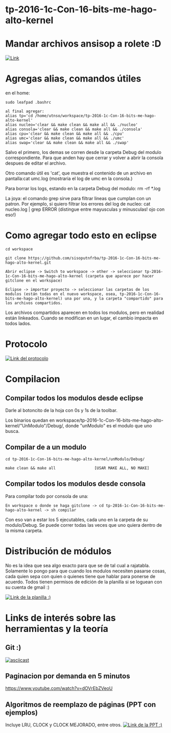 # tp-2016-1c-Con-16-bits-me-hago-alto-kernel

# Mandar archivos ansisop a rolete :D
[![Link](https://github.com/sisoputnfrba/tp-2016-1c-Con-16-bits-me-hago-alto-kernel/wiki/Mandar-archivos-a-lo-loco)](https://github.com/sisoputnfrba/tp-2016-1c-Con-16-bits-me-hago-alto-kernel/wiki/Mandar-archivos-a-lo-loco)

# Agregas alias, comandos útiles
en el home:

    sudo leafpad .bashrc

    al final agregar:
    alias tp='cd /home/utnso/workspace/tp-2016-1c-Con-16-bits-me-hago-alto-kernel'
    alias nucleo='clear && make clean && make all && ./nucleo'
    alias consola='clear && make clean && make all && ./consola'
    alias cpu='clear && make clean && make all && ./cpu'
    alias umc='clear && make clean && make all && ./umc'
    alias swap='clear && make clean && make all && ./swap'
Salvo el primero, los demas se corren desde la carpeta Debug del modulo correspondiente. Para que anden hay que cerrar y volver a abrir la consola despues de editar el archivo.

Otro comando útil es 'cat', que muestra el contenido de un archivo en pantalla:cat umc.log (mostraria el log de umc en la consola.)

Para borrar los logs, estando en la carpeta Debug del modulo: rm -rf *.log

La joya: el comando grep sirve para filtrar lineas que cumplan con un patron. Por ejemplo, si quiero filtrar los errores del log de nucleo: cat nucleo.log | grep ERROR    (distingue entre mayusculas y minusculas! ojo con eso!)

# Como agregar todo esto en eclipse

    cd workspace

    git clone https://github.com/sisoputnfrba/tp-2016-1c-Con-16-bits-me-hago-alto-kernel.git

    Abrir eclipse -> Switch to workspace -> other -> seleccionar tp-2016-1c-Con-16-bits-me-hago-alto-kernel (carpeta que aparece por hacer gitclone en el workspace)

    Eclipse -> importar proyecto -> seleccionar las carpetas de los modulos (están todas en el nuevo workspace, osea, tp-2016-1c-Con-16-bits-me-hago-alto-kernel) una por una, y la carpeta "compartido" para los archivos compartidos.

Los archivos compartidos aparecen en todos los modulos, pero en realidad están linkeados. Cuando se modifican en un lugar, el cambio impacta en todos lados.

# Protocolo
[![Link del protocolo](https://github.com/sisoputnfrba/tp-2016-1c-Con-16-bits-me-hago-alto-kernel/wiki/Protocolo)](https://github.com/sisoputnfrba/tp-2016-1c-Con-16-bits-me-hago-alto-kernel/wiki/Protocolo)


# Compilacion

## Compilar todos los modulos desde eclipse
Darle al botoncito de la hoja con 0s y 1s de la toolbar.

Los binarios quedan en workspace/tp-2016-1c-Con-16-bits-me-hago-alto-kernel/"UnModulo"/Debug/, donde "unModulo" es el modulo que uno busca.


## Compilar de a un modulo

    cd tp-2016-1c-Con-16-bits-me-hago-alto-kernel/unModulo/Debug/

    make clean && make all                 [USAR MAKE ALL, NO MAKE]


## Compilar todos los modulos desde consola
Para compilar todo por consola de una:

    En workspace o donde se haga gitclone -> cd tp-2016-1c-Con-16-bits-me-hago-alto-kernel -> sh compilar

Con eso van a estar los 5 ejecutables, cada uno en la carpeta de su modulo/Debug. Se puede correr todas las veces que uno quiera dentro de la misma carpeta.


# Distribución de módulos
No es la idea que sea algo exacto para que se de tal cual a rajatabla. Solamente lo pongo para que cuando los modulos necesiten pasarse cosas, cada quien sepa con quien o quienes tiene que hablar para ponerse de acuerdo. Todos tienen permisos de edición de la planilla si se loguean con su cuenta de gmail :)

[![Link de la planilla :)](https://docs.google.com/spreadsheets/d/1_3iUmtMuKK-n50n-ggTaDyBi7pzAeRoAmYej9HYjF7k/edit#gid=0)](https://docs.google.com/spreadsheets/d/1_3iUmtMuKK-n50n-ggTaDyBi7pzAeRoAmYej9HYjF7k/edit#gid=0)


# Links de interés sobre las herramientas y la teoría

## Git :)
[![asciicast](https://lh3.googleusercontent.com/-H6xZCx4HCeE/TqqR8Tp_5QI/AAAAAAAAe0w/5rpSC6gDi4A/w1565-h1124/EntendiendoGIT.png)](https://lh3.googleusercontent.com/-H6xZCx4HCeE/TqqR8Tp_5QI/AAAAAAAAe0w/5rpSC6gDi4A/w1565-h1124/EntendiendoGIT.png)

## Paginacion por demanda en 5 minutos
https://www.youtube.com/watch?v=dOVrEbZVeoU

## Algoritmos de reemplazo de páginas (PPT con ejemplos)
Incluye LRU, CLOCK y CLOCK MEJORADO, entre otros.
[![Link de la PPT :)](https://drive.google.com/open?id=0B0X0toyFFvk5bzJpRWtEZjVIYVU)](https://drive.google.com/open?id=0B0X0toyFFvk5bzJpRWtEZjVIYVU)
